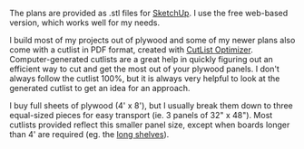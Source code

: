 The plans are provided as .stl files for [SketchUp](https://www.sketchup.com/).
I use the free web-based version, which works well for my needs.

I build most of my projects out of plywood and some of my newer plans also come
with a cutlist in PDF format, created with [CutList
Optimizer](https://www.cutlistoptimizer.com). Computer-generated cutlists are a
great help in quickly figuring out an efficient way to cut and get the most
out of your plywood panels. I don't always follow the cutlist 100%, but it is
always very helpful to look at the generated cutlist to get an idea for an
approach.

I buy full sheets of plywood (4' x 8'), but I usually break them down to three
equal-sized pieces for easy transport (ie. 3 panels of 32" x 48"). Most
cutlists provided reflect this smaller panel size, except when boards longer
than 4' are required (eg. the [long shelves](longshelves/)).

